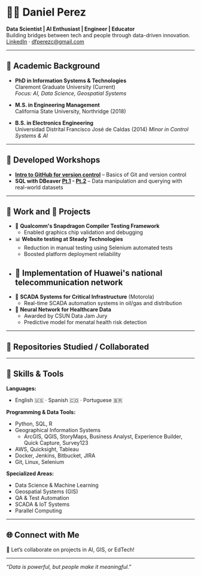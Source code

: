 # 👨‍💻 Daniel Perez

**Data Scientist | AI Enthusiast | Engineer | Educator**  
Building bridges between tech and people through data-driven innovation.  
[LinkedIn](https://www.linkedin.com/in/dan-perezc) · dfperezc@gmail.com

---

## 🔬 Academic Background

- **PhD in Information Systems & Technologies**  
  Claremont Graduate University (Current)  
  _Focus: AI, Data Science, Geospatial Systems_

- **M.S. in Engineering Management**  
  California State University, Northridge (2018) 

- **B.S. in Electronics Engineering**  
  Universidad Distrital Francisco José de Caldas (2014)
  _Minor in Control Systems & AI_

---

## 🧠 Developed Workshops

- **[Intro to GitHub for version control](https://github.com/DanInTech/Intro_GIT)** – Basics of Git and version control
- **SQL with DBeaver [Pt.1](https://github.com/DanInTech/Introduction-to-SQL-DBeaver-Pt1) - [Pt.2](https://github.com/DanInTech/Introduction-to-SQL-DBeaver-Pt2)** – Data manipulation and querying with real-world datasets  


---

## 💼 Work and 🚀 Projects

- 📱 **Qualcomm's Snapdragon Compiler Testing Framework**  
  - Enabled graphics chip validation and debugging
- 📊 **Website testing at Steady Technologies**  
  - Reduction in manual testing using Selenium automated tests  
  - Boosted platform deployment reliability  
- 📡 **Implementation of Huawei's national telecommunication network**
  -  
- 🤖 **SCADA Systems for Critical Infrastructure** (Motorola)  
  - Real-time SCADA automation systems in oil/gas and distribution  
- 🧪 **Neural Network for Healthcare Data**  
  - Awarded by CSUN Data Jam Jury  
  - Predictive model for menatal health risk detection  

---

## 📂 Repositories Studied / Collaborated

<!--

- `Qualcomm_GPU_Testing_Suite` – Low-level validation tools for GPU compiler efficiency  
- `Steady_Data_Insights` – Analytics tools for user behavior and churn prediction  
- `Supercomputing_GIS_Lab` – Parallel processing in large-scale spatial data analysis  
Github pages
AI science training
Super computer
-->

---

## 🧰 Skills & Tools

**Languages:**  
- English 🇺🇸 · Spanish 🇨🇴 · Portuguese 🇧🇷

**Programming & Data Tools:**  
- Python, SQL, R
- Geographical Information Systems
  - ArcGIS, QGIS, StoryMaps, Business Analyst, Experience Builder, Quick Capture, Survey123     
- AWS, Quicksight, Tableau  
- Docker, Jenkins, Bitbucket, JIRA  
- Git, Linux, Selenium  

**Specialized Areas:**  
- Data Science & Machine Learning  
- Geospatial Systems (GIS)  
- QA & Test Automation  
- SCADA & IoT Systems  
- Parallel Computing  

---

## 🌐 Connect with Me

🤝 Let’s collaborate on projects in AI, GIS, or EdTech!

---

_“Data is powerful, but people make it meaningful.”_

<!--
**DanInTech/DanInTech** is a ✨ _special_ ✨ repository because its `README.md` (this file) appears on your GitHub profile.

Here are some ideas to get you started:

- 🔭 I’m currently working on ...
- 🌱 I’m currently learning ...
- 👯 I’m looking to collaborate on ...
- 🤔 I’m looking for help with ...
- 💬 Ask me about ...
- 📫 How to reach me: ...
- 😄 Pronouns: ...
- ⚡ Fun fact: ...
-->
